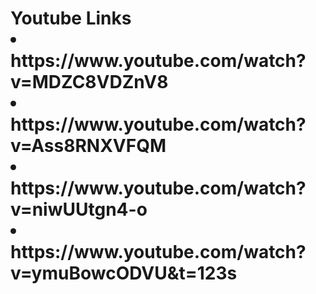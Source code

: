<h1> Youtube Links
<li> https://www.youtube.com/watch?v=MDZC8VDZnV8

<li>https://www.youtube.com/watch?v=Ass8RNXVFQM

<li>   https://www.youtube.com/watch?v=niwUUtgn4-o

<li> https://www.youtube.com/watch?v=ymuBowcODVU&t=123s